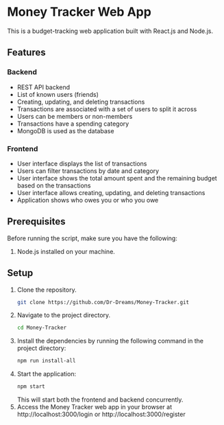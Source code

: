 # Money Tracker Web App

This is a budget-tracking web application built with React.js and Node.js.

## Features

### Backend

- REST API backend
- List of known users (friends)
- Creating, updating, and deleting transactions
- Transactions are associated with a set of users to split it across
- Users can be members or non-members
- Transactions have a spending category
- MongoDB is used as the database

### Frontend

- User interface displays the list of transactions
- Users can filter transactions by date and category
- User interface shows the total amount spent and the remaining budget based on the transactions
- User interface allows creating, updating, and deleting transactions
- Application shows who owes you or who you owe

## Prerequisites

Before running the script, make sure you have the following:

1. Node.js installed on your machine.

## Setup

1. Clone the repository.
   ```bash
   git clone https://github.com/Dr-Dreams/Money-Tracker.git
   ```
2. Navigate to the project directory.
   ```bash
   cd Money-Tracker
   ```
3. Install the dependencies by running the following command in the project directory:
   ```bash
   npm run install-all
   ```
4. Start the application:
   ```bash
   npm start
   ```
   This will start both the frontend and backend concurrently.
5. Access the Money Tracker web app in your browser at http://localhost:3000/login or http://localhost:3000/register
